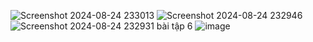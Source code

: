 ![Screenshot 2024-08-24 233013](https://github.com/user-attachments/assets/a4034374-8f19-4e21-b11e-624c41a23d4f)
![Screenshot 2024-08-24 232946](https://github.com/user-attachments/assets/d6f437f4-9290-4efa-83d5-36c92f29bbf1)
![Screenshot 2024-08-24 232931](https://github.com/user-attachments/assets/7e2fc782-c9fd-4542-974d-6851e32b4247)
bài tập 6
![image](https://github.com/user-attachments/assets/1ed9e159-b5ab-4f47-a68e-e22dc0acee41)

